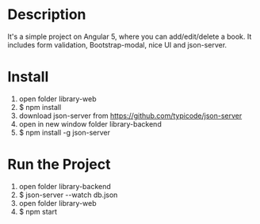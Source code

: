 # Description
It's a simple project on Angular 5, where you can add/edit/delete a book. It includes form validation, Bootstrap-modal, nice UI and json-server.

# Install
1. open folder library-web
2. $ npm install
3. download json-server from https://github.com/typicode/json-server
4. open in new window folder library-backend
5. $ npm install -g json-server

# Run the Project
1. open folder library-backend
2. $ json-server --watch db.json
3. open folder library-web
4. $ npm start
